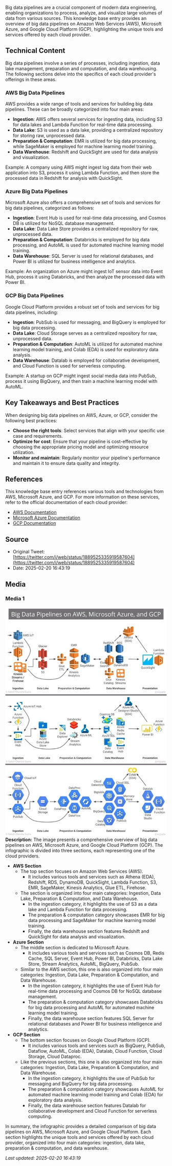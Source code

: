 Big data pipelines are a crucial component of modern data engineering, enabling organizations to process, analyze, and visualize large volumes of data from various sources. This knowledge base entry provides an overview of big data pipelines on Amazon Web Services (AWS), Microsoft Azure, and Google Cloud Platform (GCP), highlighting the unique tools and services offered by each cloud provider.

## Technical Content
Big data pipelines involve a series of processes, including ingestion, data lake management, preparation and computation, and data warehousing. The following sections delve into the specifics of each cloud provider's offerings in these areas.

### AWS Big Data Pipelines
AWS provides a wide range of tools and services for building big data pipelines. These can be broadly categorized into four main areas:
* **Ingestion**: AWS offers several services for ingesting data, including S3 for data lakes and Lambda Function for real-time data processing.
* **Data Lake**: S3 is used as a data lake, providing a centralized repository for storing raw, unprocessed data.
* **Preparation & Computation**: EMR is utilized for big data processing, while SageMaker is employed for machine learning model training.
* **Data Warehouse**: Redshift and QuickSight are used for data analysis and visualization.

Example: A company using AWS might ingest log data from their web application into S3, process it using Lambda Function, and then store the processed data in Redshift for analysis with QuickSight.

### Azure Big Data Pipelines
Microsoft Azure also offers a comprehensive set of tools and services for big data pipelines, categorized as follows:
* **Ingestion**: Event Hub is used for real-time data processing, and Cosmos DB is utilized for NoSQL database management.
* **Data Lake**: Data Lake Store provides a centralized repository for raw, unprocessed data.
* **Preparation & Computation**: Databricks is employed for big data processing, and AutoML is used for automated machine learning model training.
* **Data Warehouse**: SQL Server is used for relational databases, and Power BI is utilized for business intelligence and analytics.

Example: An organization on Azure might ingest IoT sensor data into Event Hub, process it using Databricks, and then analyze the processed data with Power BI.

### GCP Big Data Pipelines
Google Cloud Platform provides a robust set of tools and services for big data pipelines, including:
* **Ingestion**: PubSub is used for messaging, and BigQuery is employed for big data processing.
* **Data Lake**: Cloud Storage serves as a centralized repository for raw, unprocessed data.
* **Preparation & Computation**: AutoML is utilized for automated machine learning model training, and Colab (EDA) is used for exploratory data analysis.
* **Data Warehouse**: Datalab is employed for collaborative development, and Cloud Function is used for serverless computing.

Example: A startup on GCP might ingest social media data into PubSub, process it using BigQuery, and then train a machine learning model with AutoML.

## Key Takeaways and Best Practices
When designing big data pipelines on AWS, Azure, or GCP, consider the following best practices:
* **Choose the right tools**: Select services that align with your specific use case and requirements.
* **Optimize for cost**: Ensure that your pipeline is cost-effective by choosing the appropriate pricing model and optimizing resource utilization.
* **Monitor and maintain**: Regularly monitor your pipeline's performance and maintain it to ensure data quality and integrity.

## References
This knowledge base entry references various tools and technologies from AWS, Microsoft Azure, and GCP. For more information on these services, refer to the official documentation of each cloud provider:
* [AWS Documentation](https://aws.amazon.com/documentation/)
* [Microsoft Azure Documentation](https://docs.microsoft.com/en-us/azure/)
* [GCP Documentation](https://cloud.google.com/docs)
## Source

- Original Tweet: [https://twitter.com/i/web/status/1889525335919587604](https://twitter.com/i/web/status/1889525335919587604)
- Date: 2025-02-20 16:43:19


## Media

### Media 1
![media_0](./media_0.jpg)
**Description:** The image presents a comprehensive overview of big data pipelines on AWS, Microsoft Azure, and Google Cloud Platform (GCP). The infographic is divided into three sections, each representing one of the cloud providers.

*   **AWS Section**
    *   The top section focuses on Amazon Web Services (AWS).
        *   It includes various tools and services such as Athena (EDA), Redshift, RDS, DynamoDB, QuickSight, Lambda Function, S3, EMR, SageMaker, Kinesis Analytics, Glue ETL, Firehose.
    *   The section is organized into four main categories: Ingestion, Data Lake, Preparation & Computation, and Data Warehouse.
        *   In the ingestion category, it highlights the use of S3 as a data lake and Lambda Function for data processing.
        *   The preparation & computation category showcases EMR for big data processing and SageMaker for machine learning model training.
        *   Finally, the data warehouse section features Redshift and QuickSight for data analysis and visualization.
*   **Azure Section**
    *   The middle section is dedicated to Microsoft Azure.
        *   It includes various tools and services such as Cosmos DB, Redis Cache, SQL Server, Event Hub, Power BI, Databricks, Data Lake Store, Stream Analytics, AutoML, BigQuery, PubSub.
    *   Similar to the AWS section, this one is also organized into four main categories: Ingestion, Data Lake, Preparation & Computation, and Data Warehouse.
        *   In the ingestion category, it highlights the use of Event Hub for real-time data processing and Cosmos DB for NoSQL database management.
        *   The preparation & computation category showcases Databricks for big data processing and AutoML for automated machine learning model training.
        *   Finally, the data warehouse section features SQL Server for relational databases and Power BI for business intelligence and analytics.
*   **GCP Section**
    *   The bottom section focuses on Google Cloud Platform (GCP).
        *   It includes various tools and services such as BigQuery, PubSub, Dataflow, AutoML, Colab (EDA), Datalab, Cloud Function, Cloud Storage, Cloud Dataproc.
    *   Like the previous sections, this one is also organized into four main categories: Ingestion, Data Lake, Preparation & Computation, and Data Warehouse.
        *   In the ingestion category, it highlights the use of PubSub for messaging and BigQuery for big data processing.
        *   The preparation & computation category showcases AutoML for automated machine learning model training and Colab (EDA) for exploratory data analysis.
        *   Finally, the data warehouse section features Datalab for collaborative development and Cloud Function for serverless computing.

In summary, the infographic provides a detailed comparison of big data pipelines on AWS, Microsoft Azure, and Google Cloud Platform. Each section highlights the unique tools and services offered by each cloud provider, organized into four main categories: ingestion, data lake, preparation & computation, and data warehouse.

*Last updated: 2025-02-20 16:43:19*